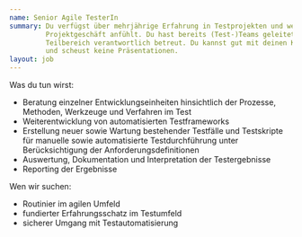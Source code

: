 ```yaml
---
name: Senior Agile TesterIn
summary: Du verfügst über mehrjährige Erfahrung in Testprojekten und weißt, wie sich das 
         Projektgeschäft anfühlt. Du hast bereits (Test-)Teams geleitet oder einen 
         Teilbereich verantwortlich betreut. Du kannst gut mit deinen Kollegen umgehen 
         und scheust keine Präsentationen.
layout: job
---
```

Was du tun wirst:

* Beratung einzelner Entwicklungseinheiten hinsichtlich der Prozesse, Methoden, 
  Werkzeuge und Verfahren im Test
* Weiterentwicklung von automatisierten Testframeworks
* Erstellung neuer sowie Wartung bestehender Testfälle und Testskripte für 
  manuelle sowie automatisierte Testdurchführung unter Berücksichtigung der 
  Anforderungsdefinitionen
* Auswertung, Dokumentation und Interpretation der Testergebnisse
* Reporting der Ergebnisse

Wen wir suchen:

* Routinier im agilen Umfeld
* fundierter Erfahrungsschatz im Testumfeld
* sicherer Umgang mit Testautomatisierung
